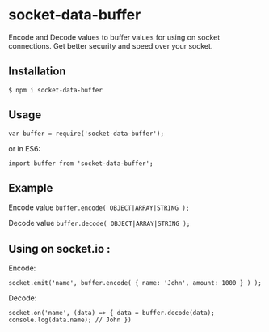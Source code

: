 # socket-data-buffer
Encode and Decode values to buffer values for using on socket connections.
Get better security and speed over your socket.

<h2>Installation</h2>

`$ npm i socket-data-buffer`

<h2>Usage</h2>

`var buffer = require('socket-data-buffer');`

or in ES6:

`import buffer from 'socket-data-buffer';`

<h2>Example</h2>

Encode value
`buffer.encode( OBJECT|ARRAY|STRING );`

Decode value
`buffer.decode( OBJECT|ARRAY|STRING );`

<h2>Using on socket.io :</h2>

Encode:

`socket.emit('name', buffer.encode( { name: 'John', amount: 1000 } ) );`

Decode:

`socket.on('name', (data) => {
	data = buffer.decode(data);
	console.log(data.name); // John
})`
